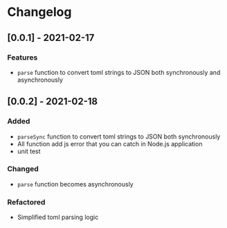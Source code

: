 # Changelog

## [0.0.1] - 2021-02-17

### Features

- `parse` function to convert toml strings to JSON both synchronously and asynchronously

## [0.0.2] - 2021-02-18

### Added

- `parseSync` function to convert toml strings to JSON both synchronously
- All function add js error that you can catch in Node.js application
- unit test

### Changed

- `parse` function becomes asynchronously

### Refactored

- Simplified toml parsing logic